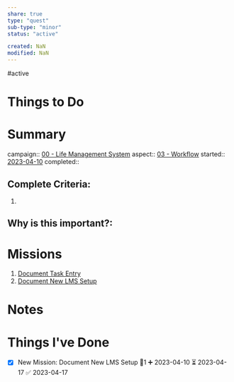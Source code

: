```yaml
---
share: true
type: "quest"
sub-type: "minor"
status: "active"

created: NaN 
modified: NaN
---
```

 
#active  
# Things to Do

# Summary
campaign:: [00 - Life Management System](./00%20-%20Life%20Management%20System.md)
aspect:: [03 - Workflow](./03%20-%20Workflow.md)
started:: [2023-04-10](./2023-04-10.md)
completed::
## Complete Criteria:
1. 

## Why is this important?:

# Missions
1. [Document Task Entry](./Document%20Task%20Entry.md)
2. [Document New LMS Setup](./Document%20New%20LMS%20Setup.md)

# Notes

# Things I've Done
- [x] New Mission: Document New LMS Setup 🥄1 ➕ 2023-04-10 ⏳ 2023-04-17 ✅ 2023-04-17
